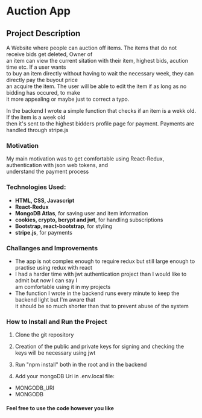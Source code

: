 # Auction App

## Project Description
A Website where people can auction off items. The items that do not receive bids get deleted, Owner of <br>
an item can view the current sitation with their item, highest bids, acution time etc. If a user wants<br>
to buy an item directly without having to wait the necessary week, they can directly pay the buyout price<br>
an acquire the item. The user will be able to edit the item if as long as no bidding has occured, to make<br>
it more appealing or maybe just to correct a typo.

In the backend I wrote a simple function that checks if an item is a wekk old. If the item is a week old<br>
then it's sent to the highest bidders profile page for payment. Payments are handled through stripe.js 

### Motivation
My main motivation was to get comfortable using React-Redux, authentication with json web tokens, and<br>
understand the payment process

### Technologies Used:
*   **HTML, CSS, Javascript**
*   **React-Redux** 
*   **MongoDB Atlas**, for saving user and item information 
*   **cookies, crypto, bcrypt and jwt**, for handling subscriptions
*   **Bootstrap, react-bootstrap**, for styling
*   **stripe.js**, for payments

### Challanges and Improvements
*   The app is not complex enough to require redux but still large enough to practise using redux with react
*   I had a harder time with jwt authentication project than I would like to admit but now I can say I <br>
am comfortable using it in my projects
*   The function I wrote in the backend runs every minute to keep the backend light but I'm aware that <br>it should be so much shorter than that to prevent abuse of the system


### How to Install and Run the Project
1.  Clone the git repository
2.  Creation of the public and private keys for signing and checking the keys will be necessary using jwt
3.  Run "npm install" both in the root and in the backend 
 
4.  Add your mongoDB Uri in .env.local file:
*   MONGODB_URI
*   MONGODB   


#### Feel free to use the code however you like 